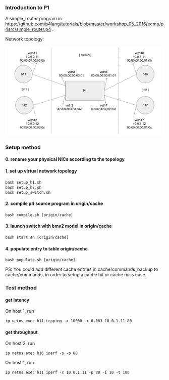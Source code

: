 ### Introduction to P1

A simple_router program in https://github.com/p4lang/tutorials/blob/master/workshop_05_2016/ecmp/p4src/simple_router.p4 .

Network topology:

![topology](topology.png)

### Setup method

#### 0. rename your physical NICs according to the topology

#### 1. set up virtual network topology
```
bash setup_h1.sh
bash setup_h2.sh
bash setup_switch.sh
```

#### 2. compile p4 source program in origin/cache
```
bash compile.sh [origin/cache]
```

#### 3. launch switch with bmv2 model in origin/cache
```
bash start.sh [origin/cache]
```

#### 4. populate entry to table origin/cache
```
bash populate.sh [origin/cache]
```

PS: You could add different cache entries in cache/commands_backup to cache/commands, in order to setup a cache hit or cache miss case.

### Test method

#### get latency

On host 1, run

```
ip netns exec h11 tcpping -x 10000 -r 0.003 10.0.1.11 80
```

#### get throughput

On host 2, run

```
ip netns exec h16 iperf -s -p 80
```

On host 1, run
```
ip netns exec h11 iperf -c 10.0.1.11 -p 80 -i 10 -t 100
```
